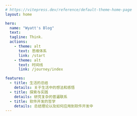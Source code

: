 ```yaml
---
# https://vitepress.dev/reference/default-theme-home-page
layout: home

hero:
  name: "Wyatt's Blog"
  text: 
  tagline: Think.
  actions:
    - theme: alt
      text: 思维体系
      link: /start
    - theme: alt
      text: 时间线
      link: /journey/index

features:
  - title: 生活的总结
    details: 关于生活中的想法和感悟
  - title: 探索与实践
    details: 研究复杂的普遍联系
  - title: 软件开发的哲学
    details: 总结理论以及如何应用到软件开发中
---
```


